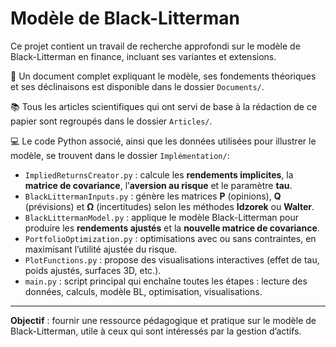 # Modèle de Black-Litterman

Ce projet contient un travail de recherche approfondi sur le modèle de Black-Litterman en finance, incluant ses variantes et extensions.

📄 Un document complet expliquant le modèle, ses fondements théoriques et ses déclinaisons est disponible dans le dossier `Documents/`.

📚 Tous les articles scientifiques qui ont servi de base à la rédaction de ce papier sont regroupés dans le dossier `Articles/`.

💻 Le code Python associé, ainsi que les données utilisées pour illustrer le modèle, se trouvent dans le dossier `Implémentation/`:

- `ImpliedReturnsCreator.py` : calcule les **rendements implicites**, la **matrice de covariance**, l’**aversion au risque** et le paramètre **tau**.
- `BlackLittermanInputs.py` : génère les matrices **P** (opinions), **Q** (prévisions) et **Ω** (incertitudes) selon les méthodes **Idzorek** ou **Walter**.
- `BlackLittermanModel.py` : applique le modèle Black-Litterman pour produire les **rendements ajustés** et la **nouvelle matrice de covariance**.
- `PortfolioOptimization.py` : optimisations avec ou sans contraintes, en maximisant l’utilité ajustée du risque.
- `PlotFunctions.py` : propose des visualisations interactives (effet de tau, poids ajustés, surfaces 3D, etc.).
- `main.py` : script principal qui enchaîne toutes les étapes : lecture des données, calculs, modèle BL, optimisation, visualisations.
---

**Objectif** : fournir une ressource pédagogique et pratique sur le modèle de Black-Litterman, utile à ceux qui sont intéressés par la gestion d’actifs.
